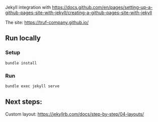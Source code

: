 Jekyll integration with https://docs.github.com/en/pages/setting-up-a-github-pages-site-with-jekyll/creating-a-github-pages-site-with-jekyll

The site: https://truf-company.github.io/

## Run locally
### Setup
```
bundle install
```
### Run
```bash
bundle exec jekyll serve
```

## Next steps:
Custom layout: https://jekyllrb.com/docs/step-by-step/04-layouts/